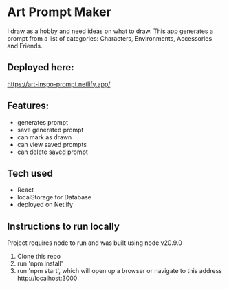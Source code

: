 # Art Prompt Maker

I draw as a hobby and need ideas on what to draw. This app generates a prompt from a list of categories: Characters, Environments, Accessories and Friends.

## Deployed here:

https://art-inspo-prompt.netlify.app/

## Features:

- generates prompt
- save generated prompt
- can mark as drawn
- can view saved prompts
- can delete saved prompt

## Tech used

- React
- localStorage for Database
- deployed on Netlify

## Instructions to run locally

Project requires node to run and was built using node v20.9.0

1. Clone this repo
2. run 'npm install'
3. run 'npm start', which will open up a browser or navigate to this address http://localhost:3000
